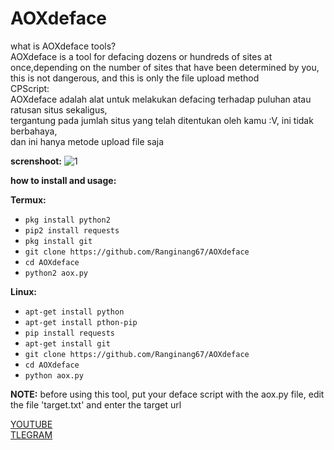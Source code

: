 # AOXdeface

what is AOXdeface tools?<br>
AOXdeface is a tool for defacing dozens or hundreds of sites at once,depending on the number
of sites that have been determined by you, this is not dangerous, and this is only the file upload method<br>
CPScript:<br>
AOXdeface adalah alat untuk melakukan defacing terhadap puluhan atau ratusan situs sekaligus,<br>
tergantung pada jumlah situs yang telah ditentukan oleh kamu :V, ini tidak berbahaya,<br>
dan ini hanya metode upload file saja

**screnshoot:**
![1](https://github.com/Ranginang67/AOXdeface/blob/master/img/aox.png)

**how to install and usage:**

**Termux:**
* `pkg install python2`
* `pip2 install requests`
* `pkg install git`
* `git clone https://github.com/Ranginang67/AOXdeface`
* `cd AOXdeface`
* `python2 aox.py`

**Linux:**
* `apt-get install python`
* `apt-get install pthon-pip`
* `pip install requests`
* `apt-get install git`
* `git clone https://github.com/Ranginang67/AOXdeface`
* `cd AOXdeface`
* `python aox.py`

**NOTE:** before using this tool, put your deface script with the aox.py file, edit the file 'target.txt' and enter the target url


[YOUTUBE](https://www.youtube.com/channel/UCNMD5U02GFeWLqmrl_XSPGQ) <br>
[TLEGRAM](https://t.me/Msambari)
